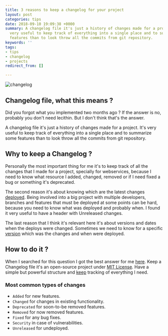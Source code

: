 ```yaml
---
title: 3 reasons to keep a changelog for your project
layout: post
categories: tips
date: 2018-09-10 19:09:38 +0000
summary: A changelog file it's just a history of changes made for a project. It's
  very useful to keep track of everything into a single place and to summarize some
  features than to look throw all the commits from git repository.
keywords: ''
tags:
- tips
- changelog
- projects
redirect_from: []

---
```

![changelog](https://keepachangelog.com/assets/images/logo-fe0986a5.png)

## Changelog file, what this means ?

Did you forgot what you implemented two months ago ? If the answer is no, probably you don't need lecithin. But I don't think that's the answer.

A changelog file it's just a history of changes made for a project. It's very useful to keep track of everything into a single place and to summarize some features than to look throw all the commits from git repository.

## Why to keep a Changelog ?

Personally the most important thing for me it's to keep track of all the changes that I made for a project, specially for webservices, because I need to know what resource I added, changed, removed or if I need fixed a bug or something it's deprecated.

The second reason it's about knowing which are the latest changes [deployed](/tips/5-questions-build-custom-alexa-skill//). Being involved into a big project with multiple developers, branches and features that must be deployed at some points can be hard, because you need to know what was deployed and probably when. I found it very useful to have a header with Unreleased changes.

The last reason that I think it's relevant here it's about versions and dates when the deploys were changed. Sometimes we need to know for a specific [version](/tools/mail-server-localhost/) which was the changes and when were deployed.

## How to do it ?

When I searched for this question I got the best answer for me [here](https://keepachangelog.com/en/1.0.0/). Keep a Changelog file it's an open-source project under [MIT License](https://choosealicense.com/licenses/mit/). Have a simple but powerful structure and [keep](/tools/bootable-windows-usb-from-mac/) tracking of everything I need.

### Most common types of changes

* `Added` for new features.
* `Changed` for changes in existing functionality.
* `Deprecated` for soon-to-be removed features.
* `Removed` for now removed features.
* `Fixed` for any bug fixes.
* `Security` in case of vulnerabilities.
* `Unreleased` for undeployed.